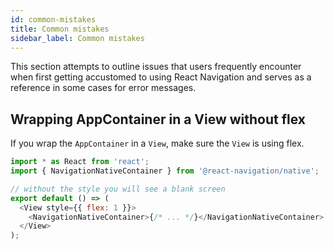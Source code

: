 ```yaml
---
id: common-mistakes
title: Common mistakes
sidebar_label: Common mistakes
---
```


This section attempts to outline issues that users frequently encounter when first getting accustomed to using React Navigation and serves as a reference in some cases for error messages.

## Wrapping AppContainer in a View without flex

If you wrap the `AppContainer` in a `View`, make sure the `View` is using flex.

```javascript
import * as React from 'react';
import { NavigationNativeContainer } from '@react-navigation/native';

// without the style you will see a blank screen
export default () => (
  <View style={{ flex: 1 }}>
    <NavigationNativeContainer>{/* ... */}</NavigationNativeContainer>
  </View>
);
```

